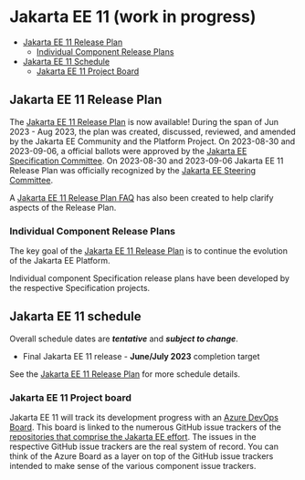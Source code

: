 # Jakarta EE 11 (work in progress)

- [Jakarta EE 11 Release Plan](#jakarta-ee-11-release-plan)
    - [Individual Component Release Plans](#individual-component-release-plans)
- [Jakarta EE 11 Schedule](#jakarta-ee-11-schedule)
    - [Jakarta EE 11 Project Board](#jakarta-ee-11-project-board)

## Jakarta EE 11 Release Plan

The [Jakarta EE 11 Release Plan](JakartaEE11ReleasePlan) is now available! 
During the span of Jun 2023 - Aug 2023, the plan was created, discussed, reviewed, and amended by the Jakarta EE Community and the Platform Project.
On 2023-08-30 and 2023-09-06, a official ballots were approved by the [Jakarta EE Specification Committee](https://jakarta.ee/committees/specification/).
On 2023-08-30 and 2023-09-06 Jakarta EE 11 Release Plan was officially recognized by the [Jakarta EE Steering Committee](https://jakarta.ee/committees/steering/).

A [Jakarta EE 11 Release Plan FAQ](JakartaEE11ReleasePlanFAQ) has also been created to help clarify aspects of the Release Plan.

### Individual Component Release Plans

The key goal of the [Jakarta EE 11 Release Plan](JakartaEE11ReleasePlan) is to continue the evolution of the Jakarta EE Platform.

Individual component Specification release plans have been developed by the respective Specification projects.

## Jakarta EE 11 schedule 

Overall schedule dates are ***tentative*** and ***subject to change***.
    
- Final Jakarta EE 11 release - **June/July 2023** completion target

See the [Jakarta EE 11 Release Plan](JakartaEE11ReleasePlan) for more schedule details.
    
### Jakarta EE 11 Project board

Jakarta EE 11 will track its development progress with an [Azure DevOps Board](https://dev.azure.com/jakarta-ee-azdo/jakarta-ee-azdo/_workitems/). This board is linked to the numerous GitHub issue trackers of the [repositories that comprise the Jakarta EE effort](https://github.com/jakartaee/). The issues in the respective GitHub issue trackers are the real system of record. You can think of the Azure Board as a layer on top of the GitHub issue trackers intended to make sense of the various component issue trackers.
